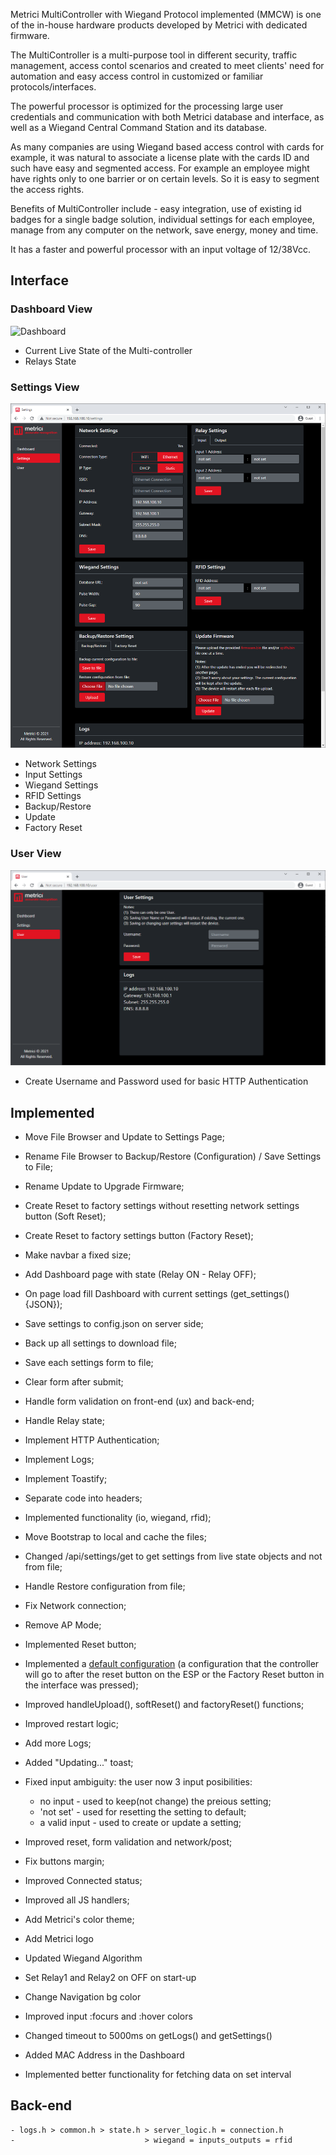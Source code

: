 Metrici MultiController with Wiegand Protocol implemented (MMCW) is one of the in-house hardware products developed by Metrici with dedicated firmware.

The MultiController is a multi-purpose tool in different security, traffic management, access contol scenarios and created to meet clients' need for automation and easy access control in customized or familiar protocols/interfaces.

The powerful processor is optimized for the processing large user credentials and communication with both Metrici database and interface, as well as a Wiegand Central Command Station and its database.

As many companies are using Wiegand based access control with cards for example, it was natural to associate a license plate with the cards ID and such have easy and segmented access. For example an employee might have rights only to one barrier or on certain levels. So it is easy to segment the access rights.

Benefits of MultiController include - easy integration, use of existing id badges for a single badge solution, individual settings for each employee, manage from any computer on the network, save energy, money and time.

It has a faster and powerful processor with an input voltage of 12/38Vcc.

## Interface

### Dashboard View

![Dashboard](https://github.com/GeorgeFlorian/MultiController-v2-ESP32/blob/main/raw_data/1.%20Poza%20cu%20dashboard%20%E2%80%93%20startup.PNG?raw=true)

- Current Live State of the Multi-controller
- Relays State

### Settings View

![Settings](https://github.com/GeorgeFlorian/MultiController-v2-ESP32/blob/main/raw_data/3.%20Poza%20cu%20Settings.PNG?raw=true)

- Network Settings
- Input Settings
- Wiegand Settings
- RFID Settings
- Backup/Restore
- Update
- Factory Reset

### User View

![User](https://github.com/GeorgeFlorian/MultiController-v2-ESP32/blob/main/raw_data/18.%20Poza%20pagina%20User.PNG?raw=true)

- Create Username and Password used for basic HTTP Authentication

## Implemented

- Move File Browser and Update to Settings Page;
- Rename File Browser to Backup/Restore (Configuration) / Save Settings to File;
- Rename Update to Upgrade Firmware;
- Create Reset to factory settings without resetting network settings button (Soft Reset);
- Create Reset to factory settings button (Factory Reset);
- Make navbar a fixed size;
- Add Dashboard page with state (Relay ON - Relay OFF);
- On page load fill Dashboard with current settings (get_settings(){JSON});
- Save settings to config.json on server side;
- Back up all settings to download file;
- Save each settings form to file;
- Clear form after submit;
- Handle form validation on front-end (ux) and back-end;
- Handle Relay state;
- Implement HTTP Authentication;
- Implement Logs;
- Implement Toastify;
- Separate code into headers;
- Implemented functionality (io, wiegand, rfid);
- Move Bootstrap to local and cache the files;
- Changed /api/settings/get to get settings from live state objects and not from file;
- Handle Restore configuration from file;
- Fix Network connection;

- Remove AP Mode;
- Implemented Reset button;
- Implemented a [default configuration](/data/config.json) (a configuration that the controller will go to after the reset button on the ESP or the Factory Reset button in the interface was pressed);
- Improved handleUpload(), softReset() and factoryReset() functions;
- Improved restart logic;
- Add more Logs;
- Added "Updating..." toast;
- Fixed input ambiguity: the user now 3 input posibilities:
  - no input - used to keep(not change) the preious setting;
  - 'not set' - used for resetting the setting to default;
  - a valid input - used to create or update a setting;
- Improved reset, form validation and network/post;
- Fix buttons margin;
- Improved Connected status;
- Improved all JS handlers;
- Add Metrici's color theme;
- Add Metrici logo

- Updated Wiegand Algorithm
- Set Relay1 and Relay2 on OFF on start-up

- Change Navigation bg color
- Improved input :focurs and :hover colors

- Changed timeout to 5000ms on getLogs() and getSettings()
- Added MAC Address in the Dashboard
- Implemented better functionality for fetching data on set interval

## Back-end

```
- logs.h > common.h > state.h > server_logic.h = connection.h
-                             > wiegand = inputs_outputs = rfid
```
